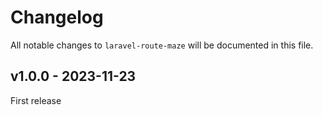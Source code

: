 # Changelog

All notable changes to `laravel-route-maze` will be documented in this file.

## v1.0.0 - 2023-11-23

First release
